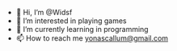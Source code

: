 - 👋 Hi, I’m @Widsf
- 👀 I’m interested in playing games
- 🌱 I’m currently learning in programming
- 📫 How to reach me yonascallum@gmail.com


<!---
Widsf/Widsf is a ✨ special ✨ repository because its `README.md` (this file) appears on your GitHub profile.
You can click the Preview link to take a look at your changes.
--->
